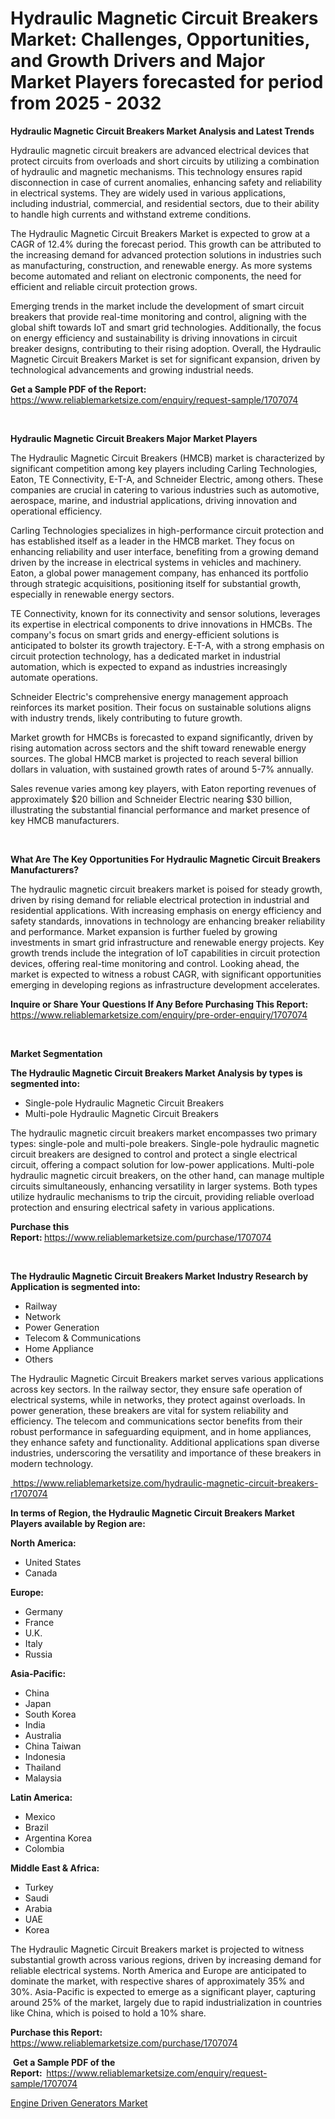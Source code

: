 <p><h1>Hydraulic Magnetic Circuit Breakers Market: Challenges, Opportunities, and Growth Drivers and Major Market Players forecasted for period from 2025 - 2032</h1></p><p><strong>Hydraulic Magnetic Circuit Breakers Market Analysis and Latest Trends</strong></p>
<p><p>Hydraulic magnetic circuit breakers are advanced electrical devices that protect circuits from overloads and short circuits by utilizing a combination of hydraulic and magnetic mechanisms. This technology ensures rapid disconnection in case of current anomalies, enhancing safety and reliability in electrical systems. They are widely used in various applications, including industrial, commercial, and residential sectors, due to their ability to handle high currents and withstand extreme conditions.</p><p>The Hydraulic Magnetic Circuit Breakers Market is expected to grow at a CAGR of 12.4% during the forecast period. This growth can be attributed to the increasing demand for advanced protection solutions in industries such as manufacturing, construction, and renewable energy. As more systems become automated and reliant on electronic components, the need for efficient and reliable circuit protection grows.</p><p>Emerging trends in the market include the development of smart circuit breakers that provide real-time monitoring and control, aligning with the global shift towards IoT and smart grid technologies. Additionally, the focus on energy efficiency and sustainability is driving innovations in circuit breaker designs, contributing to their rising adoption. Overall, the Hydraulic Magnetic Circuit Breakers Market is set for significant expansion, driven by technological advancements and growing industrial needs.</p></p>
<p><strong>Get a Sample PDF of the Report:&nbsp;</strong> <a href="https://www.reliablemarketsize.com/enquiry/request-sample/1707074?utm_campaign=1743&utm_medium=2&utm_source=Github&utm_content=ia&utm_term=19022025&utm_id=hydraulic-magnetic-circuit-breakers">https://www.reliablemarketsize.com/enquiry/request-sample/1707074</a></p>
<p>&nbsp;</p>
<p><strong>Hydraulic Magnetic Circuit Breakers Major Market Players</strong></p>
<p><p>The Hydraulic Magnetic Circuit Breakers (HMCB) market is characterized by significant competition among key players including Carling Technologies, Eaton, TE Connectivity, E-T-A, and Schneider Electric, among others. These companies are crucial in catering to various industries such as automotive, aerospace, marine, and industrial applications, driving innovation and operational efficiency.</p><p>Carling Technologies specializes in high-performance circuit protection and has established itself as a leader in the HMCB market. They focus on enhancing reliability and user interface, benefiting from a growing demand driven by the increase in electrical systems in vehicles and machinery. Eaton, a global power management company, has enhanced its portfolio through strategic acquisitions, positioning itself for substantial growth, especially in renewable energy sectors.</p><p>TE Connectivity, known for its connectivity and sensor solutions, leverages its expertise in electrical components to drive innovations in HMCBs. The company's focus on smart grids and energy-efficient solutions is anticipated to bolster its growth trajectory. E-T-A, with a strong emphasis on circuit protection technology, has a dedicated market in industrial automation, which is expected to expand as industries increasingly automate operations.</p><p>Schneider Electric's comprehensive energy management approach reinforces its market position. Their focus on sustainable solutions aligns with industry trends, likely contributing to future growth. </p><p>Market growth for HMCBs is forecasted to expand significantly, driven by rising automation across sectors and the shift toward renewable energy sources. The global HMCB market is projected to reach several billion dollars in valuation, with sustained growth rates of around 5-7% annually.</p><p>Sales revenue varies among key players, with Eaton reporting revenues of approximately $20 billion and Schneider Electric nearing $30 billion, illustrating the substantial financial performance and market presence of key HMCB manufacturers.</p></p>
<p>&nbsp;</p>
<p><strong>What Are The Key Opportunities For Hydraulic Magnetic Circuit Breakers Manufacturers?</strong></p>
<p><p>The hydraulic magnetic circuit breakers market is poised for steady growth, driven by rising demand for reliable electrical protection in industrial and residential applications. With increasing emphasis on energy efficiency and safety standards, innovations in technology are enhancing breaker reliability and performance. Market expansion is further fueled by growing investments in smart grid infrastructure and renewable energy projects. Key growth trends include the integration of IoT capabilities in circuit protection devices, offering real-time monitoring and control. Looking ahead, the market is expected to witness a robust CAGR, with significant opportunities emerging in developing regions as infrastructure development accelerates.</p></p>
<p><strong>Inquire or Share Your Questions If Any Before Purchasing This Report:</strong> <a href="https://www.reliablemarketsize.com/enquiry/pre-order-enquiry/1707074?utm_campaign=1743&utm_medium=2&utm_source=Github&utm_content=ia&utm_term=19022025&utm_id=hydraulic-magnetic-circuit-breakers">https://www.reliablemarketsize.com/enquiry/pre-order-enquiry/1707074</a></p>
<p>&nbsp;</p>
<p><strong>Market Segmentation</strong></p>
<p><strong>The Hydraulic Magnetic Circuit Breakers Market Analysis by types is segmented into:</strong></p>
<p><ul><li>Single-pole Hydraulic Magnetic Circuit Breakers</li><li>Multi-pole Hydraulic Magnetic Circuit Breakers</li></ul></p>
<p><p>The hydraulic magnetic circuit breakers market encompasses two primary types: single-pole and multi-pole breakers. Single-pole hydraulic magnetic circuit breakers are designed to control and protect a single electrical circuit, offering a compact solution for low-power applications. Multi-pole hydraulic magnetic circuit breakers, on the other hand, can manage multiple circuits simultaneously, enhancing versatility in larger systems. Both types utilize hydraulic mechanisms to trip the circuit, providing reliable overload protection and ensuring electrical safety in various applications.</p></p>
<p><strong>Purchase this Report:&nbsp;</strong><a href="https://www.reliablemarketsize.com/purchase/1707074?utm_campaign=1743&utm_medium=2&utm_source=Github&utm_content=ia&utm_term=19022025&utm_id=hydraulic-magnetic-circuit-breakers">https://www.reliablemarketsize.com/purchase/1707074</a></p>
<p>&nbsp;</p>
<p><strong>The Hydraulic Magnetic Circuit Breakers Market Industry Research by Application is segmented into:</strong></p>
<p><ul><li>Railway</li><li>Network</li><li>Power Generation</li><li>Telecom & Communications</li><li>Home Appliance</li><li>Others</li></ul></p>
<p><p>The Hydraulic Magnetic Circuit Breakers market serves various applications across key sectors. In the railway sector, they ensure safe operation of electrical systems, while in networks, they protect against overloads. In power generation, these breakers are vital for system reliability and efficiency. The telecom and communications sector benefits from their robust performance in safeguarding equipment, and in home appliances, they enhance safety and functionality. Additional applications span diverse industries, underscoring the versatility and importance of these breakers in modern technology.</p></p>
<p><a href="https://www.reliablemarketsize.com/hydraulic-magnetic-circuit-breakers-r1707074?utm_campaign=1743&utm_medium=2&utm_source=Github&utm_content=ia&utm_term=19022025&utm_id=hydraulic-magnetic-circuit-breakers">&nbsp;https://www.reliablemarketsize.com/hydraulic-magnetic-circuit-breakers-r1707074</a></p>
<p><strong>In terms of Region, the Hydraulic Magnetic Circuit Breakers Market Players available by Region are:</strong></p>
<p>
    <p> <strong> North America: </strong>
        <ul>
            <li>United States</li>
            <li>Canada</li>
        </ul>
        </p> 
    <p> <strong> Europe: </strong>
        <ul>
            <li>Germany</li>
            <li>France</li>
            <li>U.K.</li>
            <li>Italy</li>
            <li>Russia</li>
        </ul>
        </p> 
    <p> <strong> Asia-Pacific: </strong>
        <ul>
            <li>China</li>
            <li>Japan</li>
            <li>South Korea</li>
            <li>India</li>
            <li>Australia</li>
            <li>China Taiwan</li>
            <li>Indonesia</li>
            <li>Thailand</li>
            <li>Malaysia</li>
        </ul>
        </p> 
    <p> <strong> Latin America: </strong>
        <ul>
            <li>Mexico</li>
            <li>Brazil</li>
            <li>Argentina Korea</li>
            <li>Colombia</li>
        </ul>
        </p> 
    <p> <strong> Middle East & Africa: </strong>
        <ul>
            <li>Turkey</li>
            <li>Saudi</li>
            <li>Arabia</li>
            <li>UAE</li>
            <li>Korea</li>
        </ul>
    </p>
    </p>
<p><p>The Hydraulic Magnetic Circuit Breakers market is projected to witness substantial growth across various regions, driven by increasing demand for reliable electrical systems. North America and Europe are anticipated to dominate the market, with respective shares of approximately 35% and 30%. Asia-Pacific is expected to emerge as a significant player, capturing around 25% of the market, largely due to rapid industrialization in countries like China, which is poised to hold a 10% share.</p></p>
<p><strong>Purchase this Report: </strong><a href="https://www.reliablemarketsize.com/purchase/1707074?utm_campaign=1743&utm_medium=2&utm_source=Github&utm_content=ia&utm_term=19022025&utm_id=hydraulic-magnetic-circuit-breakers">https://www.reliablemarketsize.com/purchase/1707074</a></p>
<p>&nbsp;<strong>Get a Sample PDF of the Report:&nbsp;&nbsp;</strong><a href="https://www.reliablemarketsize.com/enquiry/request-sample/1707074?utm_campaign=1743&utm_medium=2&utm_source=Github&utm_content=ia&utm_term=19022025&utm_id=hydraulic-magnetic-circuit-breakers">https://www.reliablemarketsize.com/enquiry/request-sample/1707074</a></p>
<p><strong></strong></p>
<p><p><a href="https://github.com/mookiesville/Market-Research-Report-List-1/blob/main/engine-driven-generators-market.md?utm_campaign=1743&utm_medium=2&utm_source=Github&utm_content=ia&utm_term=19022025&utm_id=hydraulic-magnetic-circuit-breakers">Engine Driven Generators Market</a></p></p>